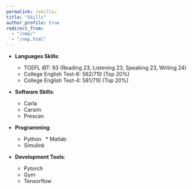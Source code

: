 ```yaml
---
permalink: /skills/
title: "Skills"
author_profile: true
redirect_from: 
  - "/nmp/"
  - "/nmp.html"
---
```


* **Languages Skills**:
  * TOEFL iBT: 93 (Reading 23, Listening 23, Speaking 23, Writing 24)
  * College English Test-6: 562/710 (Top 20%)
  * College English Test-4: 581/710 (Top 20%)
    
* **Software Skills**:
  * Carla 
  * Carsim
  * Prescan
 
* **Programming**:
  * Python
  * Matlab
  * Simulink
   

* **Development Tools**:
  * Pytorch
  * Gym
  * Tensorflow
    


